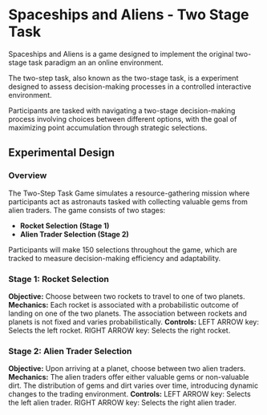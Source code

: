 # Spaceships and Aliens - Two Stage Task

Spaceships and Aliens is a game designed to implement the original two-stage task paradigm an an online environment. 

The two-step task, also known as the two-stage task, is a experiment designed to assess decision-making processes in a controlled interactive environment. 

Participants are tasked with navigating a two-stage decision-making process involving choices between different options, with the goal of maximizing point accumulation through strategic selections.

## Experimental Design

### Overview
The Two-Step Task Game simulates a resource-gathering mission where participants act as astronauts tasked with collecting valuable gems from alien traders. The game consists of two stages:

- **Rocket Selection (Stage 1)**
- **Alien Trader Selection (Stage 2)**

Participants will make 150 selections throughout the game, which are tracked to measure decision-making efficiency and adaptability.

### Stage 1: Rocket Selection
**Objective:** Choose between two rockets to travel to one of two planets.
**Mechanics:** Each rocket is associated with a probabilistic outcome of landing on one of the two planets. The association between rockets and planets is not fixed and varies probabilistically.
**Controls:**
LEFT ARROW key: Selects the left rocket. RIGHT ARROW key: Selects the right rocket.

### Stage 2: Alien Trader Selection
**Objective:** Upon arriving at a planet, choose between two alien traders.
**Mechanics:** The alien traders offer either valuable gems or non-valuable dirt. The distribution of gems and dirt varies over time, introducing dynamic changes to the trading environment.
**Controls:** LEFT ARROW key: Selects the left alien trader. RIGHT ARROW key: Selects the right alien trader.
